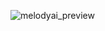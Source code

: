 ![melodyai_preview](https://github.com/user-attachments/assets/6d19c798-eb4f-405a-8fad-ba986b3de54e)
